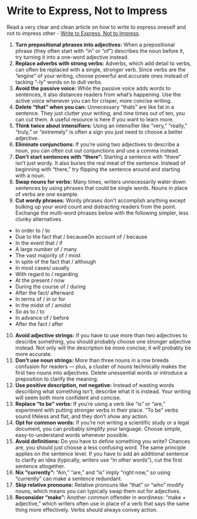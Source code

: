 # Write to Express, Not to Impress

Read a very clear and clean article on how to write to express oneself and not to impress other - [Write to Express, Not to Impress](https://medium.com/swlh/write-to-express-not-to-impress-465d628f39fe).

1. __Turn prepositional phrases into adjectives:__ When a prepositional phrase (they often start with “in” or “of”) describes the noun before it, try turning it into a one-word adjective instead.
2. __Replace adverbs with strong verbs:__ Adverbs, which add detail to verbs, can often be replaced with a single, stronger verb. Since verbs are the “engine” of your writing, choose powerful and accurate ones instead of tacking “-ly” words on to dull verbs.
3. __Avoid the passive voice:__ While the passive voice adds words to sentences, it also distances readers from what’s happening. Use the active voice whenever you can for crisper, more concise writing.
4. __Delete “that” when you can:__ Unnecessary “thats” are like fat in a sentence. They just clutter your writing, and nine times out of ten, you can cut them. A useful resource is here if you want to learn more.
5. __Think twice about intensifiers:__ Using an intensifier like “very,” “really,” “truly,” or “extremely” is often a sign you just need to choose a better adjective.
6. __Eliminate conjunctions:__ If you’re using two adjectives to describe a noun, you can often cut out conjunctions and use a comma instead.
7. __Don’t start sentences with “there”:__ Starting a sentence with “there” isn’t just wordy. It also buries the real meat of the sentence. Instead of beginning with “there,” try flipping the sentence around and starting with a noun.
8. __Swap nouns for verbs:__ Many times, writers unnecessarily water down sentences by using phrases that could be single words. Nouns in place of verbs are one example.
9. __Cut wordy phrases:__ Wordy phrases don’t accomplish anything except bulking up your word count and distracting readers from the point. Exchange the multi-word phrases below with the following simpler, less clunky alternatives.
  - In order to / to
  - Due to the fact that / becauseOn account of / because
  - In the event that / if
  - A large number of / many
  - The vast majority of / most
  - In spite of the fact that / although
  - In most cases/ usually
  - With regard to / regarding
  - At the present / now
  - During the course of / during
  - After the fact/ afterward
  - In terms of / in or for
  - In the midst of / amidst
  - So as to / to
  - In advance of / before
  - After the fact / after
10. __Avoid adjective strings:__ If you have to use more than two adjectives to describe something, you should probably choose one stronger adjective instead. Not only will the description be more concise; it will probably be more accurate.
11. __Don’t use noun strings:__ More than three nouns in a row breeds confusion for readers — plus, a cluster of nouns technically makes the first two nouns into adjectives. Delete unessential words or introduce a preposition to clarify the meaning.
12. __Use positive description, not negative:__ Instead of wasting words describing what something isn’t, describe what it is instead. Your writing will seem both more confident and concise.
13. __Replace “to be” verbs:__ If you’re using a verb like “is” or “are,” experiment with putting stronger verbs in their place. “To be” verbs sound lifeless and flat, and they don’t show any action.
14. __Opt for common words:__ If you’re not writing a scientific study or a legal document, you can probably simplify your language. Choose simple, easy-to-understand words whenever possible.
15. __Avoid definitions:__ Do you have to define something you write? Chances are, you should just choose a less confusing word. The same principle applies on the sentence level. If you have to add an additional sentence to clarify an idea (typically, writers use “in other words”), cut the first sentence altogether.
16. __Nix “currently”:__ “Am,” “are,” and “is” imply “right now,” so using “currently” can make a sentence redundant.
17. __Skip relative pronouns:__ Relative pronouns like “that” or “who” modify nouns, which means you can typically swap them out for adjectives.
18. __Reconsider “make”:__ Another common offender in wordiness: “make + adjective,” which writers often use in place of a verb that says the same thing more effectively. Verbs should always convey action.
